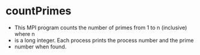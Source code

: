 # countPrimes

 * This MPI program counts the number of primes from 1 to n (inclusive) where n
 * is a long integer. Each process prints the process number and the prime
 * number when found.
